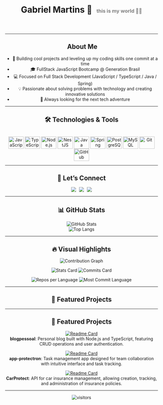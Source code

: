 <!-- Banner -->
<div align="center">

  <h1 style="display:inline; margin-right: 10px;">Gabriel Martins 🚀</h1>
  <h3 style="display:inline; color: gray;">this is my world 👨‍💻</h3>

  <br><br>

---

## ​ About Me
- 🌱 Building cool projects and leveling up my coding skills one commit at a time  
- 🎓 FullStack JavaScript Bootcamp @ Generation Brasil  
- 💻 Focused on Full Stack Development (JavaScript / TypeScript / Java / Spring)  
- 💡 Passionate about solving problems with technology and creating innovative solutions  
- 🧭 Always looking for the next tech adventure  

---

## 🛠️ Technologies & Tools

<div style="display: inline_block"><br>
  <img align="center" alt="JavaScript" height="40" width="50" src="https://cdn.jsdelivr.net/gh/devicons/devicon/icons/javascript/javascript-original.svg">
  <img align="center" alt="TypeScript" height="40" width="50" src="https://cdn.jsdelivr.net/gh/devicons/devicon/icons/typescript/typescript-original.svg">
  <img align="center" alt="Node.js" height="40" width="50" src="https://cdn.jsdelivr.net/gh/devicons/devicon/icons/nodejs/nodejs-original.svg">
  <img align="center" alt="NestJS" height="40" width="50" src="https://cdn.jsdelivr.net/gh/devicons/devicon/icons/nestjs/nestjs-original.svg">
  <img align="center" alt="Java" height="40" width="50" src="https://cdn.jsdelivr.net/gh/devicons/devicon/icons/java/java-original.svg">
  <img align="center" alt="Spring" height="40" width="50" src="https://cdn.jsdelivr.net/gh/devicons/devicon/icons/spring/spring-original.svg">
  <img align="center" alt="PostgreSQL" height="40" width="50" src="https://cdn.jsdelivr.net/gh/devicons/devicon/icons/postgresql/postgresql-original.svg">
  <img align="center" alt="MySQL" height="40" width="50" src="https://cdn.jsdelivr.net/gh/devicons/devicon/icons/mysql/mysql-original.svg">
  <img align="center" alt="Git" height="40" width="50" src="https://cdn.jsdelivr.net/gh/devicons/devicon/icons/git/git-original.svg">
  <img align="center" alt="GitHub" height="40" width="50" src="https://cdn.jsdelivr.net/gh/devicons/devicon/icons/github/github-original.svg">
</div>

---

## 🤝 Let’s Connect
  <div style="display:flex; justify-content:center; gap:10px;">
    <a href="https://www.linkedin.com/in/gabrielmartins-/">
      <img src="https://img.shields.io/badge/LinkedIn-blue?logo=linkedin&logoColor=white">
    </a>
    <a href="https://api.whatsapp.com/send/?phone=5511997458540">
      <img src="https://img.shields.io/badge/WhatsApp-25D366?logo=whatsapp&logoColor=white">
    </a>
    <a href="mailto:gmartins9042@gmail.com">
      <img src="https://img.shields.io/badge/Gmail-D14836?logo=gmail&logoColor=white">
    </a>
  </div>
 

---

## 📊 GitHub Stats
![GitHub Stats](https://github-readme-stats.vercel.app/api?username=gmartins9042&show_icons=true&theme=dracula)  
![Top Langs](https://github-readme-stats.vercel.app/api/top-langs/?username=gmartins9042&layout=compact&theme=dracula)  

---

## 🔥 Visual Highlights
![Contribution Graph](https://github-profile-summary-cards.vercel.app/api/cards/profile-details?username=gmartins9042&theme=dracula)

<p align="center">
  <img src="https://github-profile-summary-cards.vercel.app/api/cards/stats?username=gmartins9042&theme=dracula" alt="Stats Card"/>
  <img src="https://github-profile-summary-cards.vercel.app/api/cards/productive-time?username=gmartins9042&theme=dracula&utcOffset=3" alt="Commits Card"/>
</p>

<p align="center">
  <img src="https://github-profile-summary-cards.vercel.app/api/cards/repos-per-language?username=gmartins9042&theme=dracula" alt="Repos per Language"/>
  <img src="https://github-profile-summary-cards.vercel.app/api/cards/most-commit-language?username=gmartins9042&theme=dracula" alt="Most Commit Language"/>
</p>

---

## 🚀 Featured Projects
--- 

## 🚀 Featured Projects
[![Readme Card](https://github-readme-stats.vercel.app/api/pin/?username=gmartins9042&repo=blogpessoal&theme=dracula)](https://github.com/gmartins9042/blogpessoal)  
**blogpessoal**: Personal blog built with Node.js and TypeScript, featuring CRUD operations and user authentication.  

[![Readme Card](https://github-readme-stats.vercel.app/api/pin/?username=Grupo-05-Turma-JavaScript-08&repo=app-protectron&theme=dracula)](https://github.com/Grupo-05-Turma-JavaScript-08/app-protectron)  
**app-protectron**: Task management app designed for team collaboration with intuitive interface and task tracking.  

[![Readme Card](https://github-readme-stats.vercel.app/api/pin/?username=Grupo-05-Turma-JavaScript-08&repo=CarProtect&theme=dracula)](https://github.com/Grupo-05-Turma-JavaScript-08/CarProtect)  
**CarProtect**: API for car insurance management, allowing creation, tracking, and administration of insurance policies.


---

![visitors](https://visitor-badge.laobi.icu/badge?page_id=gmartins9042)

